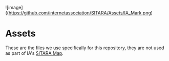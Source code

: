 ![image]((https://github.com/internetassociation/SITARA/Assets/IA_Mark.png)

# Assets
These are the files we use specifically for this repository, they are not used as part of IA's [SITARA Map](https://internetassociation.org/sitara).
